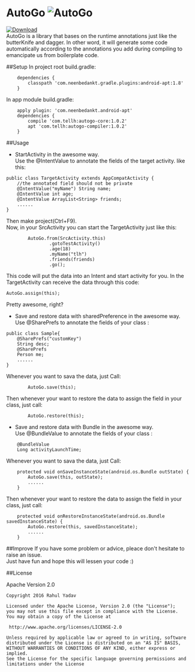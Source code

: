 # AutoGo ![AutoGo](https://raw.githubusercontent.com/TellH/AutoGo/master/raw/Go.png)
[![Download](https://api.bintray.com/packages/tellh/maven/AutoGo/images/download.svg)](https://bintray.com/tellh/maven/AutoGo/_latestVersion)<br>
AutoGo is a library that bases on the runtime annotations just like the butterKnife and dagger. In other word, it will generate 
some code automatically according to the annotations you add during compiling to emancipate us from boilerplate code.

##Setup
In project root  build.gradle:
```
    dependencies {
        classpath 'com.neenbedankt.gradle.plugins:android-apt:1.8'
    }
```
In app module build.gradle:
```
    apply plugin: 'com.neenbedankt.android-apt'
    dependencies {
        compile 'com.tellh:autogo-core:1.0.2'
        apt 'com.tellh:autogo-compiler:1.0.2'
    }
```

##Usage
- StartActivity in the awesome way.<br>
Use the @IntentValue to annotate the fields of the target activity.
like this:
```
public class TargetActivity extends AppCompatActivity {
    //the annotated field should not be private
    @IntentValue("myName") String name;
    @IntentValue int age;
    @IntentValue ArrayList<String> friends;
    ......
}
```
Then make project(Ctrl+F9).<br>
Now, in your SrcActivity you can start the TargetActivity just like this:
```
        AutoGo.from(SrcActivity.this)
                .gotoTestActivity()
                .age(18)
                .myName("tlh")
                .friends(friends)
                .go();
```
This code will put the data into an Intent and start activity for you.
In the TargetActivity can receive the data through this code:
```
AutoGo.assign(this);
```
Pretty awesome, right?

- Save and restore data with sharedPreference in the awesome way.<br>
Use @SharePrefs to annotate the fields of your class :
```
public class Sample{
    @SharePrefs("customKey")
    String desc;
    @SharePrefs
    Person me;
    ......
}
```
Whenever you want to sava the data, just Call:
```
        AutoGo.save(this);
```
Then whenever your want to restore the data to assign the field in your class, just call:
```
        AutoGo.restore(this);
```
- Save and restore data with Bundle in the awesome way.<br>
Use @BundleValue to annotate the fields of your class :
```
    @BundleValue
    Long activityLaunchTime;
```
Whenever you want to sava the data, just Call:
```
    protected void onSaveInstanceState(android.os.Bundle outState) {
        AutoGo.save(this, outState);
        ......
    }
```
Then whenever your want to restore the data to assign the field in your class, just call:
```
    protected void onRestoreInstanceState(android.os.Bundle savedInstanceState) {
        AutoGo.restore(this, savedInstanceState);
        ......
    }
```

##Improve
If you have some problem or advice, pleace don't hesitate to raise an issue.<br>
Just have fun and hope this will lessen your code :)

##License

Apache Version 2.0<br>
```
Copyright 2016 Rahul Yadav

Licensed under the Apache License, Version 2.0 (the "License");
you may not use this file except in compliance with the License.
You may obtain a copy of the License at

 http://www.apache.org/licenses/LICENSE-2.0

Unless required by applicable law or agreed to in writing, software
distributed under the License is distributed on an "AS IS" BASIS,
WITHOUT WARRANTIES OR CONDITIONS OF ANY KIND, either express or implied.
See the License for the specific language governing permissions and
limitations under the License

